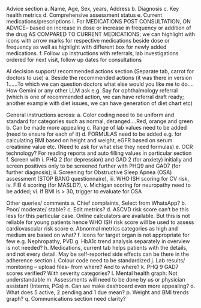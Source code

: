 Advice section
a. Name, Age, Sex, years, Address
b. Diagnosis
c. Key health metrics
d. Comprehensive assessment status
e. Current medications/prescriptions
i. For MEDICATIONS POST CONSULTATION, ON ADVICE– based on increase in dose or increase in frequency or addition of the drug AS COMPARED TO CURRENT MEDICATIONS; we can highlight with icons with arrow marks for respective medications beside dose or frequency as well as highlight with different box for newly added medications.
f. Follow up instructions with referrals, lab investigations ordered for next visit, follow up dates for consultations

AI decision support/ recommended actions section (Separate tab, carrot for doctors to use)
a. Beside the recommended actions (it was there in version 1……To which we can question doctors what else would you like me to do…. How Gemini or any other LLM ask e.g. Say for ophthalmology referral (which is one of recommended action, we can have referral draft ready; another example with diet issues, we can have generation of diet chart etc)

General instructions across:
a. Color coding need to be uniform and standard for categories such as normal, deranged….Red, orange and green
b. Can be made more appealing
c. Range of lab values need to be added (need to ensure for each of it)
d. FORMULAS need to be added e.g. for calculating BMI based on height and weight, eGFR based on serum creatinine value etc. (Need to ask for what else they need formulas)
e. OCR technology? For reading reports and auto filling values in particular section
f. Screen with
i. PHQ 2 (for depression) and GAD 2 (for anxiety) initially and screen positives only to be screened further with PHQ9 and GAD7 (for further diagnosis);
ii. Screening for Obstructive Sleep Apnea (OSA) assessment (STOP BANG questionnaire),
iii. WHO ISH scoring for CV risk,
iv. FIB 4 scoring (for MASLD?),
v. Michigan scoring for neuropathy need to be added;
vi. If BMI is > 30, trigger to evaluate for OSA

Other queries/ comments
a. Chief complaints, Select from WhatsApp?
b. Poor/ moderate/ stable?
c. Edit metrics?
d. ASCVD risk score can’t be this less for this particular case. Online calculators are available. But this is not reliable for young patients hence WHO ISH risk score will be used to assess cardiovascular risk score
e. Abnormal metrics categories as high and medium are based on what?
f. Icons for target organ is not appropriate for few e.g. Nephropathy, PVD
g. HbA1c trend analysis separately in overview is not needed?
h. Medications, current tab helps patients with the details, and not every detail. May be self-reported side effects can be there in the adherence section
i. Colour code need to be standardized
j. Lab results/ monitoring – upload files- from where? And to where?
k. PHQ 9 GAD7 scores verified? With severity categories?
l. Mental health graph: Not understandable
m. Assessments will need to be done by us or physician assistant (Interns, PGs)
n. Can we make dashboard even more appealing?
o. What does 5 active, 2 pending and 1 due mean?
p. Weight and BMI trends graph?
q. Communications section need clarity?
